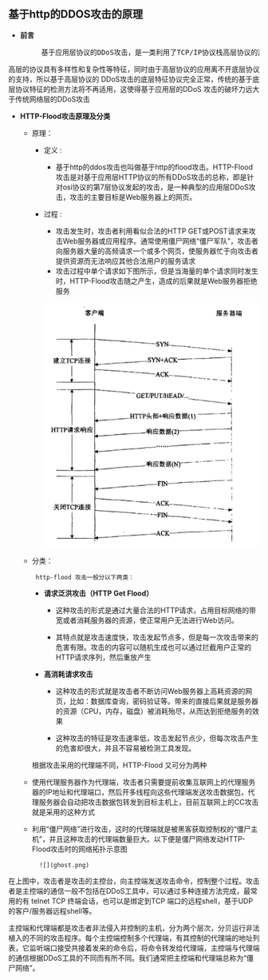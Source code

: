 ## 基于http的DDOS攻击的原理 ##



* **前言**

     <pre>
       基于应用层协议的DDoS攻击，是一类利用了TCP/IP协议栈高层协议的漏洞发起的攻击。相对于底层协议而言，
高层的协议具有多样性和复杂性等特征，同时由于高层协议的应用离不开底层协议的支持，所以基于高层协议的
DDoS攻击的底层特征协议完全正常，传统的基于底层协议特征的检测方法将不再适用，这使得基于应用层的DDoS
攻击的破坏力远大于传统网络层的DDoS攻击
     </pre>

* **HTTP-Flood攻击原理及分类**
	* 原理：
		* 定义 : 
			*  基于http的ddos攻击也叫做基于http的flood攻击。HTTP-Flood攻击是对基于应用层HTTP协议的所有DDoS攻击的总称，即是针对osi协议的第7层协议发起的攻击，是一种典型的应用层DDoS攻击，攻击的主要目标是Web服务器上的网页。 
		* 过程 : 

			*  攻击发生时，攻击者利用看似合法的HTTP GET或POST请求来攻击Web服务器或应用程序。通常使用僵尸网络“僵尸军队”，攻击者向服务器大量的高频请求一个或多个网页，使服务器忙于向攻击者提供资源而无法响应其他合法用户的服务请求
			*  攻击过程中单个请求如下图所示，但是当海量的单个请求同时发生时，HTTP-Flood攻击随之产生，造成的后果就是Web服务器拒绝服务
			
			 ![](http_session.png)
	* 分类：
	     
           http-flood 攻击一般分以下两类：

		* **请求泛洪攻击（HTTP Get Flood）** 
			*  这种攻击的形式是通过大量合法的HTTP请求，占用目标网络的带宽或者消耗服务器的资源，使正常用户无法进行Web访问。
			
			*  其特点就是攻击速度快，攻击发起节点多，但是每一次攻击带来的危害有限。攻击的内容可以随机生成也可以通过拦截用户正常的HTTP请求序列，然后重放产生 
		* **高消耗请求攻击** 

			*  这种攻击的形式就是攻击者不断访问Web服务器上高耗资源的网页，比如：数据库查询，密码验证等。带来的直接后果就是服务器的资源（CPU，内存，磁盘）被消耗殆尽，从而达到拒绝服务的效果
			
			*  这种攻击的特征是攻击速率低，攻击发起节点少，但每次攻击产生的危害却很大，并且不容易被检测工具发现。
			

        根据攻击采用的代理端不同，HTTP-Flood 又可分为两种
     * 使用代理服务器作为代理端，攻击者只需要提前收集互联网上的代理服务器的IP地址和代理端口，然后开多线程向这些代理端发送攻击数据包，代理服务器会自动把攻击数据包转发到目标主机上，目前互联网上的CC攻击就是采用的这种方式
     

     * 利用“僵尸网络”进行攻击，这时的代理端就是被黑客获取控制权的“僵尸主机”，并且这种攻击的代理端数量巨大。以下便是僵尸网络发动HTTP-Flood攻击时的网络拓扑示意图
		
			 ![](ghost.png)	
			
 在上图中，攻击者是攻击的主控台，向主控端发送攻击命令，控制整个过程。攻击者是主控端的通信一般不包括在DDoS工具中，可以通过多种连接方法完成，最常用的有 telnet TCP 终端会话，也可以是绑定到TCP 端口的远程shell，基于UDP 的客户/服务器远程shell等。

主控端和代理端都是攻击者非法侵入并控制的主机，分为两个层次，分贝运行非法植入的不同的攻击程序。每个主控端控制多个代理端，有其控制的代理端的地址列表，它监听端口接受共接着发来的命令后，将命令转发给代理端，主控端与代理端的通信根据DDoS工具的不同而有所不同。我们通常把主控端和代理端总称为“僵尸网络”。
